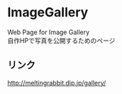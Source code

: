 # ImageGallery
Web Page for Image Gallery  
自作HPで写真を公開するためのページ

## リンク
http://meltingrabbit.dip.jp/gallery/